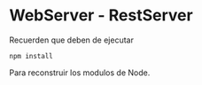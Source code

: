 # WebServer - RestServer

Recuerden que deben de ejecutar 

```
npm install 
```
Para reconstruir los modulos de Node.
